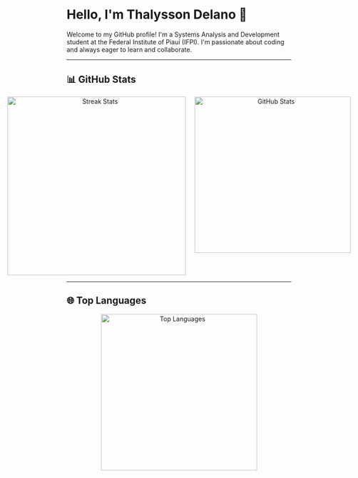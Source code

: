 # Hello, I'm Thalysson Delano 🍃

Welcome to my GitHub profile! I'm a Systems Analysis and Development student at the Federal Institute of Piauí (IFPI). I'm passionate about coding and always eager to learn and collaborate.

---

## 📊 GitHub Stats

<div align="center" style="display: flex; justify-content: center; gap: 20px;">
    <img src="https://github-readme-streak-stats.herokuapp.com/?user=thalyssonDEV&theme=radical" alt="Streak Stats" width="400" />
    <img src="https://github-readme-stats.vercel.app/api?username=thalyssonDEV&show_icons=true&locale=en&theme=radical" alt="GitHub Stats" width="350" />
</div>

---

## 🌐 Top Languages

<div align="center">
    <img src="https://github-readme-stats.vercel.app/api/top-langs?username=thalyssonDEV&show_icons=true&locale=en&layout=compact&theme=radical" alt="Top Languages" width="350">
</div>
